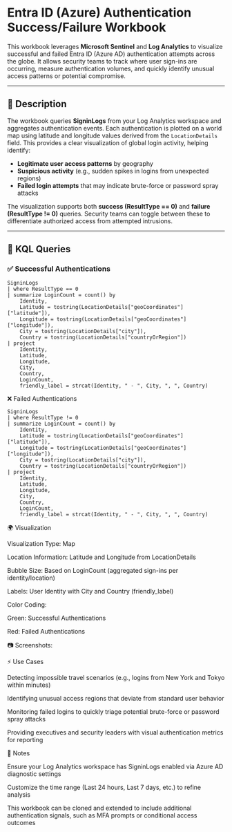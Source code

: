 # Entra ID (Azure) Authentication Success/Failure Workbook

This workbook leverages **Microsoft Sentinel** and **Log Analytics** to visualize successful and failed Entra ID (Azure AD) authentication attempts across the globe. It allows security teams to track where user sign-ins are occurring, measure authentication volumes, and quickly identify unusual access patterns or potential compromise.

---

## 📖 Description

The workbook queries **SigninLogs** from your Log Analytics workspace and aggregates authentication events. Each authentication is plotted on a world map using latitude and longitude values derived from the `LocationDetails` field. This provides a clear visualization of global login activity, helping identify:

- **Legitimate user access patterns** by geography  
- **Suspicious activity** (e.g., sudden spikes in logins from unexpected regions)  
- **Failed login attempts** that may indicate brute-force or password spray attacks  

The visualization supports both **success (ResultType == 0)** and **failure (ResultType != 0)** queries. Security teams can toggle between these to differentiate authorized access from attempted intrusions.

---

## 🔎 KQL Queries

### ✅ Successful Authentications
```kql
SigninLogs
| where ResultType == 0
| summarize LoginCount = count() by 
    Identity, 
    Latitude = tostring(LocationDetails["geoCoordinates"]["latitude"]), 
    Longitude = tostring(LocationDetails["geoCoordinates"]["longitude"]), 
    City = tostring(LocationDetails["city"]), 
    Country = tostring(LocationDetails["countryOrRegion"])
| project 
    Identity, 
    Latitude, 
    Longitude, 
    City, 
    Country, 
    LoginCount, 
    friendly_label = strcat(Identity, " - ", City, ", ", Country)
```

❌ Failed Authentications

```
SigninLogs
| where ResultType != 0
| summarize LoginCount = count() by 
    Identity, 
    Latitude = tostring(LocationDetails["geoCoordinates"]["latitude"]), 
    Longitude = tostring(LocationDetails["geoCoordinates"]["longitude"]), 
    City = tostring(LocationDetails["city"]), 
    Country = tostring(LocationDetails["countryOrRegion"])
| project 
    Identity, 
    Latitude, 
    Longitude, 
    City, 
    Country, 
    LoginCount, 
    friendly_label = strcat(Identity, " - ", City, ", ", Country)
```

🌍 Visualization

Visualization Type: Map

Location Information: Latitude and Longitude from LocationDetails

Bubble Size: Based on LoginCount (aggregated sign-ins per identity/location)

Labels: User Identity with City and Country (friendly_label)

Color Coding:

Green: Successful Authentications

Red: Failed Authentications

📷 Screenshots:








⚡ Use Cases

Detecting impossible travel scenarios (e.g., logins from New York and Tokyo within minutes)

Identifying unusual access regions that deviate from standard user behavior

Monitoring failed logins to quickly triage potential brute-force or password spray attacks

Providing executives and security leaders with visual authentication metrics for reporting

📌 Notes

Ensure your Log Analytics workspace has SigninLogs enabled via Azure AD diagnostic settings

Customize the time range (Last 24 hours, Last 7 days, etc.) to refine analysis

This workbook can be cloned and extended to include additional authentication signals, such as MFA prompts or conditional access outcomes
